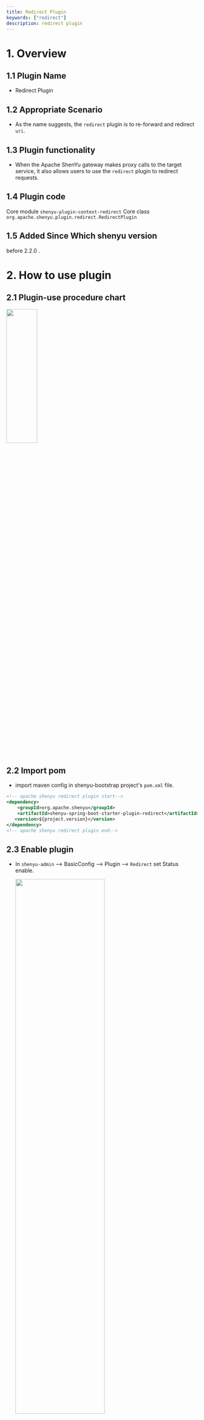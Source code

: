 ```yaml
---
title: Redirect Plugin
keywords: ["redirect"]
description: redirect plugin
---
```


# 1. Overview

## 1.1 Plugin Name

  - Redirect Plugin

## 1.2 Appropriate Scenario

  - As the name suggests, the `redirect` plugin is to re-forward and redirect `uri`.

## 1.3 Plugin functionality

  - When the Apache ShenYu gateway makes proxy calls to the target service, it also allows users to use the `redirect` plugin to redirect requests.

## 1.4 Plugin code

  Core module ```shenyu-plugin-context-redirect```
  Core class ```org.apache.shenyu.plugin.redirect.RedirectPlugin```

## 1.5 Added Since Which shenyu version

  before 2.2.0 .

# 2. How to use plugin

## 2.1 Plugin-use procedure chart

  <img src="/img/shenyu/plugin/redirect/redirect-procedure-en.png" width="40%" height="30%" />

## 2.2 Import pom

  - import maven config in shenyu-bootstrap project's `pom.xml` file.

  ```xml
  <!-- apache shenyu redirect plugin start-->
  <dependency>
      <groupId>org.apache.shenyu</groupId>
      <artifactId>shenyu-spring-boot-starter-plugin-redirect</artifactId>
     <version>${project.version}</version>
  </dependency>
  <!-- apache shenyu redirect plugin end-->
  ```

## 2.3 Enable plugin

  - In `shenyu-admin` --> BasicConfig --> Plugin --> `Redirect` set Status enable.

    <img src="/img/shenyu/plugin/redirect/redirect-plugin-enable-en.png" width="70%" height="60%" />

## 2.4 Config plugin

  - Selector and rule config, please refer: [Selector and rule config](../../user-guide/admin-usage/selector-and-rule).
  - In `shenyu-admin` --> `PluginList` --> `HttpProcess` --> `Redirect`, add selector config first，then add rule config：
    - Add selector config

      <img src="/img/shenyu/plugin/redirect/redirect-plugin-forward-rule-en.png" width="80%" height="60%" />
    - Add rule config

      <img src="/img/shenyu/plugin/redirect/redirect-plugin-rule-en.png" width="80%" height="60%" />

## 2.5 Examples

### 2.5.1 Redirect

  - When we configure a custom path in `Rule`, it should be a reachable service path.
  - When the request is matched, the `ShenYu Gateway` will perform the `308` service jump according to the customized path.
  1. Refer [Local Deployment](https://shenyu.apache.org/docs/deployment/deployment-local/) to start admin and bootstrap.
  2. Refer 2.2 to import pom and restart bootstrap.
  3. Refer 2.3 to enable plugin.
  4. Refer 2.4 and [Selector and rule config](../../user-guide/admin-usage/selector-and-rule).
  5. Invoke interface: [demo](http://localhost:9195/http)
  - Invoke the interface declared by selectors and rules will redirect to the specified path.
  - In this demo, it will jump to [ShenYu official website](https://shenyu.apache.org)

    <img src="/img/shenyu/plugin/redirect/redirect.png" width="70%" height="60%" />

### 2.5.2 Gateway's own interface forwarding

  - When the matching rules are met, the service will use the `DispatcherHandler` internal interface for forwarding.
  - To implement the gateway's own interface forwarding, we need to use `/` as the prefix in the configuration path. The specific configuration is as shown in the figure below.

    <img src="/img/shenyu/plugin/redirect/demo2-en.png" width="70%" height="60%" />

# 3. How to disable plugin

- In `shenyu-admin` --> BasicConfig --> Plugin --> `Redirect` set Status disable.

  <img src="/img/shenyu/plugin/redirect/disable-redirect-plugin-zh.png" width="70%" height="60%" />

